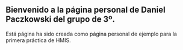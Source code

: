 ## Bienvenido a la página personal de Daniel Paczkowski del grupo de 3º.

Está página ha sido creada como página personal de ejemplo para la primera práctica de HMIS.

